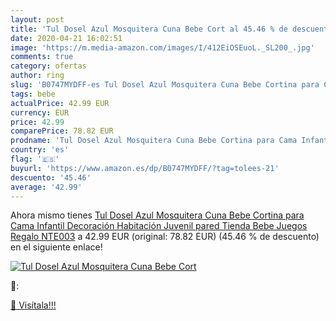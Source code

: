 ```yaml
---
layout: post
title: 'Tul Dosel Azul Mosquitera Cuna Bebe Cort al 45.46 % de descuento'
date: 2020-04-21 16:02:51
image: 'https://m.media-amazon.com/images/I/412EiOSEuoL._SL200_.jpg'
comments: true
category: ofertas
author: ring
slug: 'B0747MYDFF-es Tul Dosel Azul Mosquitera Cuna Bebe Cortina para Cama...'
tags: bebe
actualPrice: 42.99 EUR
currency: EUR
price: 42.99
comparePrice: 78.82 EUR
prodname: 'Tul Dosel Azul Mosquitera Cuna Bebe Cortina para Cama Infantil Decoración Habitación Juvenil pared Tienda Bebe Juegos Regalo NTE003'
country: 'es'
flag: '🇪🇸'
buyurl: 'https://www.amazon.es/dp/B0747MYDFF/?tag=tolees-21'
descuento: '45.46'
average: '42.99'
---
```


Ahora mismo tienes [Tul Dosel Azul Mosquitera Cuna Bebe Cortina para Cama Infantil Decoración Habitación Juvenil pared Tienda Bebe Juegos Regalo NTE003](https://www.amazon.es/dp/B0747MYDFF/?tag=tolees-21) a 42.99 EUR (original: 78.82 EUR) (45.46 %  de descuento) en el siguiente enlace!

[![Tul Dosel Azul Mosquitera Cuna Bebe Cort](https://m.media-amazon.com/images/I/412EiOSEuoL._SL200_.jpg)](https://www.amazon.es/dp/B0747MYDFF/?tag=tolees-21)

🔎:


[🛒 Visítala!!!](https://www.amazon.es/dp/B0747MYDFF/?tag=tolees-21)

